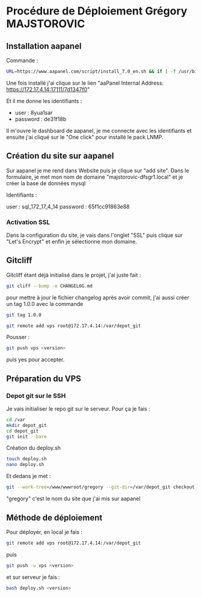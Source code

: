 # Procédure de Déploiement Grégory MAJSTOROVIC

## Installation aapanel

Commande :

```bash
URL=https://www.aapanel.com/script/install_7.0_en.sh && if [ -f /usr/bin/curl ];then curl -ksSO "$URL" ;else wget --no-check-certificate -O install_7.0_en.sh "$URL";fi;bash install_7.0_en.sh aapanel
```

Une fois installé j'ai clique sur le lien "aaPanel Internal Address: <https://172.17.4.14:17111/7d1347f0>"

Et il me donne les identifiants :

- user : 8yua1sar
- password : de31f18b

Il m'ouvre le dashboard de aapanel, je me connecte avec les identifiants et ensuite j'ai cliqué sur le "One click" pour installé le pack LNMP.

## Création du site sur aapanel

Sur aapanel je me rend dans Website puis je clique sur "add site".
Dans le formulaire, je met mon nom de domaine "majstorovic-dfsgr1.local" et je créer la base de données mysql

Identifiants :

user : sql_172_17_4_14
password : 65f1cc91863e88

### Activation SSL

Dans la configuration du site, je vais dans l'onglet "SSL" puis clique sur "Let's Encrypt" et enfin je sélectionne mon domaine.

## Gitcliff

Gitcliff étant déjà initialisé dans le projet, j'ai juste fait :

```bash
git cliff --bump -o CHANGELOG.md
```

pour mettre à jour le fichier changelog après avoir commit, j'ai aussi créer un tag 1.0.0 avec la commande

```bash
git tag 1.0.0
```

```bash
git remote add vps root@172.17.4.14:/var/depot_git
```

Pousser :

```bash
git push vps <version>
```

puis yes pour accepter.

## Préparation du VPS

### Depot git sur le SSH

Je vais initialiser le repo git sur le serveur.
Pour ça je fais :

```bash
cd /var
mkdir depot_git
cd depot_git
git init --bare
```

Création du deploy.sh

```bash
touch deploy.sh
nano deploy.sh
```

Et dedans je met :

```sh
git --work-tree=/www/wwwroot/gregory --git-dir=/var/depot_git checkout -f $1
```

"gregory" c'est le nom du site que j'ai mis sur aapanel

## Méthode de déploiement

Pour déployer, en local je fais :

```bash
git remote add vps root@172.17.4.14:/var/depot_git
```

puis

```bash
git push -u vps <version>
```

et sur serveur je fais :

```bash
bash deploy.sh <version>
```
